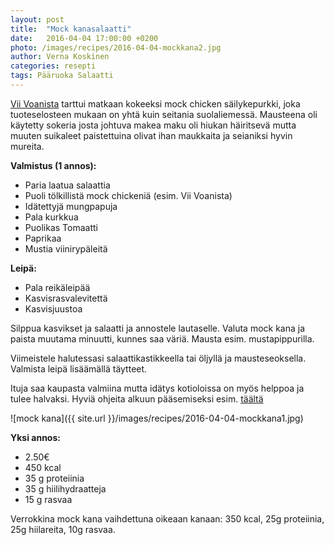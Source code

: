 ```yaml
---
layout: post
title:  "Mock kanasalaatti"
date:   2016-04-04 17:00:00 +0200
photo: /images/recipes/2016-04-04-mockkana2.jpg
author: Verna Koskinen
categories: resepti
tags: Pääruoka Salaatti
---
```


[Vii Voanista](//www.viivoan.fi/) tarttui matkaan kokeeksi mock chicken säilykepurkki, joka tuoteselosteen mukaan on yhtä kuin seitania suolaliemessä. Mausteena oli käytetty sokeria josta johtuva makea maku oli hiukan häiritsevä mutta muuten suikaleet paistettuina olivat ihan maukkaita ja seianiksi hyvin mureita.

**Valmistus (1 annos):**

- Paria laatua salaattia
- Puoli tölkillistä mock chickeniä (esim. Vii Voanista)
- Idätettyjä mungpapuja
- Pala kurkkua
- Puolikas Tomaatti
- Paprikaa
- Mustia viinirypäleitä

**Leipä:**

- Pala reikäleipää
- Kasvisrasvalevitettä
- Kasvisjuustoa

Silppua kasvikset ja salaatti ja annostele lautaselle. Valuta mock kana ja paista muutama minuutti, kunnes saa väriä. Mausta esim. mustapippurilla.

Viimeistele halutessasi salaattikastikkeella tai öljyllä ja mausteseoksella. Valmista leipä lisäämällä täytteet.

Ituja saa kaupasta valmiina mutta idätys kotioloissa on myös helppoa ja tulee halvaksi. Hyviä ohjeita alkuun pääsemiseksi esim. [täältä](//www.ekolo.fi/info/idatysopas/25/)

![mock kana]({{ site.url }}/images/recipes/2016-04-04-mockkana1.jpg)

**Yksi annos:**

- 2.50€
- 450 kcal
- 35 g proteiinia
- 35 g hiilihydraatteja
- 15 g rasvaa

Verrokkina mock kana vaihdettuna oikeaan kanaan: 350 kcal, 25g proteiinia, 25g hiilareita, 10g rasvaa.

